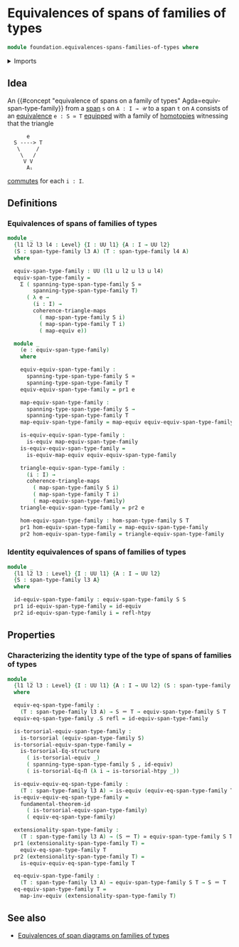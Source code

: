 # Equivalences of spans of families of types

```agda
module foundation.equivalences-spans-families-of-types where
```

<details><summary>Imports</summary>

```agda
open import foundation.dependent-pair-types
open import foundation.equality-dependent-function-types
open import foundation.fundamental-theorem-of-identity-types
open import foundation.homotopies
open import foundation.homotopy-induction
open import foundation.identity-types
open import foundation.morphisms-spans-families-of-types
open import foundation.spans-families-of-types
open import foundation.structure-identity-principle
open import foundation.univalence
open import foundation.universe-levels

open import foundation-core.commuting-triangles-of-maps
open import foundation-core.equivalences
open import foundation-core.torsorial-type-families
```

</details>

## Idea

An
{{#concept "equivalence of spans on a family of types" Agda=equiv-span-type-family}}
from a [span](foundation.spans-families-of-types.md) `s` on `A : I → 𝒰` to a
span `t` on `A` consists of an [equivalence](foundation-core.equivalences.md)
`e : S ≃ T` [equipped](foundation.structure.md) with a family of
[homotopies](foundation-core.homotopies.md) witnessing that the triangle

```text
      e
  S ----> T
   \     /
    \   /
     V V
      Aᵢ
```

[commutes](foundation.commuting-triangles-of-maps.md) for each `i : I`.

## Definitions

### Equivalences of spans of families of types

```agda
module _
  {l1 l2 l3 l4 : Level} {I : UU l1} {A : I → UU l2}
  (S : span-type-family l3 A) (T : span-type-family l4 A)
  where

  equiv-span-type-family : UU (l1 ⊔ l2 ⊔ l3 ⊔ l4)
  equiv-span-type-family =
    Σ ( spanning-type-span-type-family S ≃
        spanning-type-span-type-family T)
      ( λ e →
        (i : I) →
        coherence-triangle-maps
          ( map-span-type-family S i)
          ( map-span-type-family T i)
          ( map-equiv e))

  module _
    (e : equiv-span-type-family)
    where

    equiv-equiv-span-type-family :
      spanning-type-span-type-family S ≃
      spanning-type-span-type-family T
    equiv-equiv-span-type-family = pr1 e

    map-equiv-span-type-family :
      spanning-type-span-type-family S →
      spanning-type-span-type-family T
    map-equiv-span-type-family = map-equiv equiv-equiv-span-type-family

    is-equiv-equiv-span-type-family :
      is-equiv map-equiv-span-type-family
    is-equiv-equiv-span-type-family =
      is-equiv-map-equiv equiv-equiv-span-type-family

    triangle-equiv-span-type-family :
      (i : I) →
      coherence-triangle-maps
        ( map-span-type-family S i)
        ( map-span-type-family T i)
        ( map-equiv-span-type-family)
    triangle-equiv-span-type-family = pr2 e

    hom-equiv-span-type-family : hom-span-type-family S T
    pr1 hom-equiv-span-type-family = map-equiv-span-type-family
    pr2 hom-equiv-span-type-family = triangle-equiv-span-type-family
```

### Identity equivalences of spans of families of types

```agda
module _
  {l1 l2 l3 : Level} {I : UU l1} {A : I → UU l2}
  {S : span-type-family l3 A}
  where

  id-equiv-span-type-family : equiv-span-type-family S S
  pr1 id-equiv-span-type-family = id-equiv
  pr2 id-equiv-span-type-family i = refl-htpy
```

## Properties

### Characterizing the identity type of the type of spans of families of types

```agda
module _
  {l1 l2 l3 : Level} {I : UU l1} {A : I → UU l2} (S : span-type-family l3 A)
  where

  equiv-eq-span-type-family :
    (T : span-type-family l3 A) → S ＝ T → equiv-span-type-family S T
  equiv-eq-span-type-family .S refl = id-equiv-span-type-family

  is-torsorial-equiv-span-type-family :
    is-torsorial (equiv-span-type-family S)
  is-torsorial-equiv-span-type-family =
    is-torsorial-Eq-structure
      ( is-torsorial-equiv _)
      ( spanning-type-span-type-family S , id-equiv)
      ( is-torsorial-Eq-Π (λ i → is-torsorial-htpy _))

  is-equiv-equiv-eq-span-type-family :
    (T : span-type-family l3 A) → is-equiv (equiv-eq-span-type-family T)
  is-equiv-equiv-eq-span-type-family =
    fundamental-theorem-id
      ( is-torsorial-equiv-span-type-family)
      ( equiv-eq-span-type-family)

  extensionality-span-type-family :
    (T : span-type-family l3 A) → (S ＝ T) ≃ equiv-span-type-family S T
  pr1 (extensionality-span-type-family T) =
    equiv-eq-span-type-family T
  pr2 (extensionality-span-type-family T) =
    is-equiv-equiv-eq-span-type-family T

  eq-equiv-span-type-family :
    (T : span-type-family l3 A) → equiv-span-type-family S T → S ＝ T
  eq-equiv-span-type-family T =
    map-inv-equiv (extensionality-span-type-family T)
```

## See also

- [Equivalences of span diagrams on families of types](foundation.equivalences-span-diagrams-families-of-types.md)
